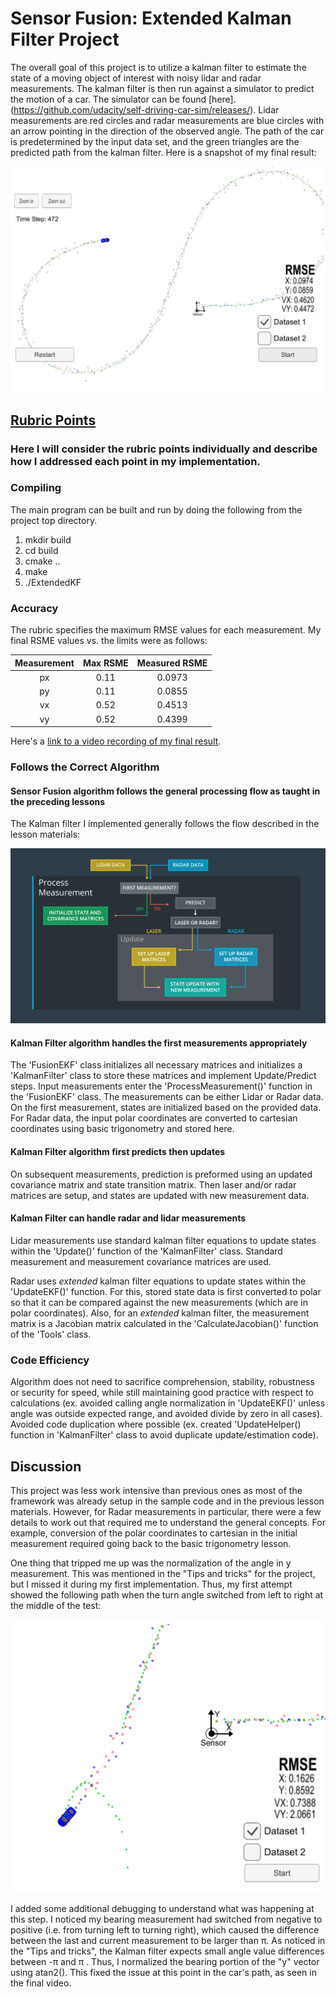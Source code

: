 # Sensor Fusion: Extended Kalman Filter Project

[//]: # (Image References)
[image1]: ./Final.png  "Final"
[image2]: ./KalmanFilterAlgo.png  "kalman"
[image3]: ./Missing_normalize.png  "Normalize"

The overall goal of this project is to utilize a kalman filter to estimate the state of a moving object of interest with noisy lidar and radar measurements. The kalman filter is then run against a simulator to predict the motion of a car.  The simulator can be found [here].(https://github.com/udacity/self-driving-car-sim/releases/). Lidar measurements are red circles and radar measurements are blue circles with an arrow pointing in the direction of the observed angle.  The path of the car is predetermined by the input data set, and the green triangles are the predicted path from the kalman filter.  Here is a snapshot of my final result:

![alt text][image1]

## [Rubric Points](https://review.udacity.com/#!/rubrics/748/view)
### Here I will consider the rubric points individually and describe how I addressed each point in my implementation.  

### Compiling


The main program can be built and run by doing the following from the project top directory.

1. mkdir build
2. cd build
3. cmake ..
4. make
5. ./ExtendedKF

### Accuracy

The rubric specifies the maximum RMSE values for each measurement. My final RSME values vs. the limits were as follows:

| Measurement | Max RSME | Measured RSME  |
|:-----------:|:--------:|:--------------:|
|     px      |   0.11   |     0.0973     |
|     py      |   0.11   |     0.0855     |
|     vx      |   0.52   |     0.4513     |
|     vy      |   0.52   |     0.4399     |

Here's a [link to a video recording of my final result](./project_recording.mp4).

### Follows the Correct Algorithm
#### Sensor Fusion algorithm follows the general processing flow as taught in the preceding lessons

The Kalman filter I implemented generally follows the flow described in the lesson materials:

![alt text][image2]

#### Kalman Filter algorithm handles the first measurements appropriately

The 'FusionEKF' class initializes all necessary matrices and initializes a 'KalmanFilter' class to store these matrices and implement Update/Predict steps.  Input measurements enter the 'ProcessMeasurement()' function in the 'FusionEKF' class.  The measurements can be either Lidar or Radar data. On the first measurement, states are initialized based on the provided data.  For Radar data, the input polar coordinates are converted to cartesian coordinates using basic trigonometry and stored here.  

#### Kalman Filter algorithm first predicts then updates

On subsequent measurements, prediction is preformed using an updated covariance matrix and state transition matrix.  Then laser and/or radar matrices are setup, and states are updated with new measurement data. 

#### Kalman Filter can handle radar and lidar measurements

Lidar measurements use standard kalman filter equations to update states within the 'Update()' function of the 'KalmanFilter' class.  Standard measurement and measurement covariance matrices are used.  

Radar uses _extended_ kalman filter equations to update states within the 'UpdateEKF()' function.  For this, stored state data is  first converted to polar so that it can be compared against the new measurements (which are in polar coordinates).  Also, for an _extended_ kalman filter, the measurement matrix is a Jacobian matrix calculated in the 'CalculateJacobian()' function of the 'Tools' class.

### Code Efficiency
Algorithm does not need to sacrifice comprehension, stability, robustness or security for speed, while still maintaining good practice with respect to calculations (ex. avoided calling angle normalization in 'UpdateEKF()' unless angle was outside expected range, and avoided divide by zero in all cases).  Avoided code duplication where possible (ex. created 'UpdateHelper() function in 'KalmanFilter' class to avoid duplicate update/estimation code).

## Discussion
This project was less work intensive than previous ones as most of the framework was already setup in the sample code and in the previous lesson materials.  However, for Radar measurements in particular, there were a few details to work out that required me to understand the general concepts.  For example, conversion of the polar coordinates to cartesian in the initial measurement required going back to the basic trigonometry lesson.  

One thing that tripped me up was the normalization of the angle in y measurement.  This was mentioned in the "Tips and tricks" for the project, but I missed it during my first implementation.  Thus, my first attempt showed the following path when the turn angle switched from left to right at the middle of the test:

![alt text][image3]

I added some additional debugging to understand what was happening at this step.  I noticed my bearing measurement had switched from negative to positive (i.e. from turning left to turning right), which caused the difference between the last and current measurement to be larger than π.  As noticed in the "Tips and tricks", the Kalman filter expects small angle value differences between -π  and π .  Thus, I normalized the bearing portion of the "y" vector using atan2().  This fixed the issue at this point in the car's path, as seen in the final video.
